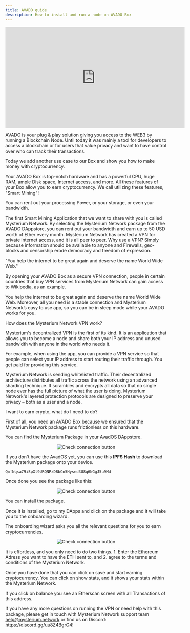 ```yaml
---
title: AVADO guide
description: How to install and run a node on AVADO Box
---
```


<iframe width="560" height="315" src="https://www.youtube.com/embed/NUf_nGWte8c" title="YouTube video player" frameborder="0" allow="accelerometer; autoplay; clipboard-write; encrypted-media; gyroscope; picture-in-picture" allowfullscreen></iframe>


AVADO is your plug & play solution giving you access to the WEB3 by running a Blockchain Node. Until today it was mainly a tool for developers to access a blockchain or for users that value privacy and want to have control over who can track their transactions.

Today we add another use case to our Box and show you how to make money with cryptocurrency. 

Your AVADO Box is top-notch hardware and has a powerful CPU, huge RAM, ample Disk space, Internet access, and more. All these features of your Box allow you to earn cryptocurrency. We call utilizing these features, "Smart Mining"!

You can rent out your processing Power, or your storage, or even your bandwidth.

The first Smart Mining Application that we want to share with you is called Mysterium Network. By selecting the Mysterium Network package from the AVADO DAppstore, you can rent out your bandwidth and earn up to 50 USD worth of Ether every month. Mysterium Network has created a VPN for private internet access, and it is all peer to peer. Why use a VPN? Simply because information should be available to anyone and Firewalls, geo-blocks and censorship erode democracy and freedom of expression. 

"You help the internet to be great again and deserve the name World Wide Web."

By opening your AVADO Box as a secure VPN connection, people in certain countries that buy VPN services from Mysterium Network can gain access to Wikipedia, as an example. 

You help the internet to be great again and deserve the name World Wide Web. Moreover, all you need is a stable connection and Mysterium Network’s easy to use app, so you can be in sleep mode while your AVADO works for you.

How does the Mysterium Network VPN work?

Mysterium's decentralized VPN is the first of its kind. It is an application that allows you to become a node and share both your IP address and unused bandwidth with anyone in the world who needs it. 

For example, when using the app, you can provide a VPN service so that people can select your IP address to start routing their traffic through. You get paid for providing this service. 

Mysterium Network is sending whitelisted traffic. Their decentralized architecture distributes all traffic across the network using an advanced sharding technique. It scrambles and encrypts all data so that no single node ever has the full picture of what the user is doing. Mysterium Network's layered protection protocols are designed to preserve your privacy – both as a user and a node.

I want to earn crypto, what do I need to do?

First of all, you need an AVADO Box because we ensured that the Mysterium Network package runs frictionless on this hardware.

You can find the Mysterium Package in your AvadOS DAppstore.

<div style="text-align:center">
  <img src="../images/platforms/avado1.png" alt="Check connection button" class="screenshot"/>
</div>

If you don't have the AvadOS yet, you can use this **IPFS Hash** to download the Mysterium package onto your device.

```bash
QmfNqsa79iSpXt9URQNPzD8bCn5Hysed3U8q6NGgJ5u9Md
```

Once done you see the package like this:

<div style="text-align:center">
  <img src="../images/platforms/avado2.png" alt="Check connection button" class="screenshot"/>
</div>

You can install the package.

Once it is installed, go to my DApps and click on the package and it will take you to the onboarding wizard. 

The onboarding wizard asks you all the relevant questions for you to earn cryptocurrencies.

<div style="text-align:center">
  <img src="../images/platforms/avado3.png" alt="Check connection button" class="screenshot"/>
</div>

It is effortless, and you only need to do two things. 1. Enter the Ethereum Adress you want to have the ETH sent to, and 2. agree to the terms and conditions of the Mysterium Network.

Once you have done that you can click on save and start earning cryptocurrency. You can click on show stats, and it shows your stats within the Mysterium Network.

If you click on balance you see an Etherscan screen with all Transactions of this address.

If you have any more questions on running the VPN or need help with this package, please get in touch with Mysterium Network support team help@mysterium.network or find us on Discord: https://discord.gg/uu8Z4BgrG4! 


